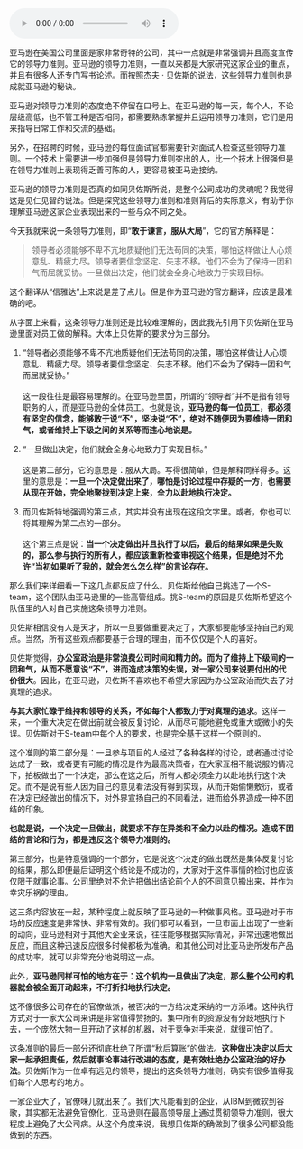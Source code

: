 <audio title="017 _ 亚马逊领导力准则之要有硬骨头" src="https://static001.geekbang.org/resource/audio/5e/a4/5e139f000d01d609a6c56d22258d96a4.mp3" controls="controls"></audio> 
<p>亚马逊在美国公司里面是家非常奇特的公司，其中一点就是非常强调并且高度宣传它的领导力准则。亚马逊的领导力准则，一直以来都是大家研究这家企业的重点，并且有很多人还专门写书论述。而按照杰夫 · 贝佐斯的说法，这些领导力准则也是成就亚马逊的秘诀。</p>
<p>亚马逊对领导力准则的态度绝不停留在口号上。在亚马逊的每一天，每个人，不论层级高低，也不管工种是否相同，都需要熟练掌握并且运用领导力准则，它们是用来指导日常工作和交流的基础。</p>
<p>另外，在招聘的时候，亚马逊的每位面试官都需要针对面试人检查这些领导力准则。一个技术上需要进一步加强但是领导力准则突出的人，比一个技术上很强但是在领导力准则上表现得乏善可陈的人，更容易被亚马逊接纳。</p>
<p>亚马逊的领导力准则是否真的如同贝佐斯所说，是整个公司成功的灵魂呢？我觉得这是见仁见智的说法。但是探究这些领导力准则和准则背后的实际意义，有助于你理解亚马逊这家企业表现出来的一些与众不同之处。</p>
<p>今天我就来说一条领导力准则，即“<strong>敢于谏言，服从大局</strong>”，它的官方解释是：</p>
<blockquote>
<p>领导者必须能够不卑不亢地质疑他们无法苟同的决策，哪怕这样做让人心烦意乱、精疲力尽。领导者要信念坚定、矢志不移。他们不会为了保持一团和气而屈就妥协。一旦做出决定，他们就会全身心地致力于实现目标。</p>
</blockquote>
<!-- [[[read_end]]] -->
<p>这个翻译从“信雅达”上来说是差了点儿。但是作为亚马逊的官方翻译，应该是最准确的吧。</p>
<p>从字面上来看，这条领导力准则还是比较难理解的，因此我先引用下贝佐斯在亚马逊里面对员工做的解释。大体上贝佐斯的要求分为三部分。</p>
<ol>
<li>
<p>“领导者必须能够不卑不亢地质疑他们无法苟同的决策，哪怕这样做让人心烦意乱、精疲力尽。领导者要信念坚定、矢志不移。他们不会为了保持一团和气而屈就妥协。”<br />
<br>这一段往往是最容易理解的。在亚马逊里面，所谓的“领导者”并不是指有领导职务的人，而是亚马逊的全体员工。也就是说，<strong>亚马逊的每一位员工，都必须有坚定的信念，能够敢于说“不”，坚决说“不”，绝对不随便因为要维持一团和气，或者维持上下级之间的关系等而违心地说是。</strong></p>
</li>
<li>
<p>“一旦做出决定，他们就会全身心地致力于实现目标。”<br />
<br>这是第二部分，它的意思是：服从大局。写得很简单，但是解释同样得多。这里的意思是：<strong>一旦一个决定做出来了，哪怕是讨论过程中存疑的一方，也需要从现在开始，完全地聚拢到决定上来，全力以赴地执行决定。</strong><br></p>
</li>
<li>
<p>而贝佐斯特地强调的第三点，其实并没有出现在这段文字里。或者，你也可以将其理解为第二点的一部分。<br />
<br>这个第三点是说：<strong>当一个决定做出并且执行了以后，最后的结果如果是失败的，那么参与执行的所有人，都应该重新检查审视这个结果，但是绝对不允许“当初如果听了我的，就会怎么怎么样”的言论存在。</strong></p>
</li>
</ol>
<p>那么我们来详细看一下这几点都反应了什么。贝佐斯给他自己挑选了一个S-team，这个团队由亚马逊里的一些高管组成。挑S-team的原因是贝佐斯希望这个队伍里的人对自己实施这条领导力准则。</p>
<p>贝佐斯相信没有人是天才，所以一旦要做重要决定了，大家都要能够坚持自己的观点。当然，所有这些观点都要基于合理的理由，而不仅仅是个人的喜好。</p>
<p>贝佐斯觉得，<strong>办公室政治是非常浪费公司时间和精力的。而为了维持上下级间的一团和气，从而不愿意说“不”，进而造成决策的失误，对一家公司来说要付出的代价很大</strong>。因此，在亚马逊，贝佐斯不喜欢也不希望大家因为办公室政治而失去了对真理的追求。</p>
<p><strong>与其大家忙碌于维持和领导的关系，不如每个人都致力于对真理的追求</strong>。这样一来，一个重大决定在做出前就会被反复讨论，从而尽可能地避免或重大或微小的失误。贝佐斯对于S-team中每个人的要求，也是完全基于这样一个原则的。</p>
<p>这个准则的第二部分是：一旦参与项目的人经过了各种各样的讨论，或者通过讨论达成了一致，或者更有可能的情况是作为最高决策者，在大家互相不能说服的情况下，拍板做出了一个决定，那么在这之后，所有人都必须全力以赴地执行这个决定。而不是说有些人因为自己的意见看法没有得到实现，从而开始偷懒敷衍，或者在决定已经做出的情况下，对外界宣扬自己的不同看法，进而给外界造成一种不团结的印象。</p>
<p><strong>也就是说，一个决定一旦做出，就要求不存在异类和不全力以赴的情况。造成不团结的言论和行为，都是违反这个领导力准则的。</strong></p>
<p>第三部分，也是特意强调的一个部分，它是说这个决定的做出既然是集体反复讨论的结果，那么即便最后证明这个结论是不成功的，大家对于这件事情的检讨也应该仅限于就事论事。公司里绝对不允许把做出结论前个人的不同意见搬出来，并作为幸灾乐祸的理由。</p>
<p>这三条内容放在一起，某种程度上就反映了亚马逊的一种做事风格。亚马逊对于市场的反应速度是非常快、非常有效的。我们都可以看到，一旦市面上出现了一些新的动向，亚马逊相对于其他大企业来说，往往能够根据实际情况，非常迅速地做出反应，而且这种迅速反应很多时候都极为准确。和其他公司对比亚马逊所发布产品的成功率，就可以非常充分地说明这一点。</p>
<p>此外，<strong>亚马逊同样可怕的地方在于：这个机构一旦做出了决定，那么整个公司的机器就会被全面开动起来，不打折扣地执行决定。</strong></p>
<p>这不像很多公司存在的官僚做派，被否决的一方给决定采纳的一方添堵。这种执行方式对于一家大公司来讲是非常值得赞扬的。集中所有的资源没有分歧地执行下去，一个庞然大物一旦开动了这样的机器，对于竞争对手来说，就很可怕了。</p>
<p>这条准则的最后一部分还彻底杜绝了所谓“秋后算账”的做法。<strong>这种做出决定以后大家一起承担责任，然后就事论事进行改进的态度，是有效杜绝办公室政治的好办法</strong>。贝佐斯作为一位卓有远见的领导，提出的这条领导力准则，确实有很多值得我们每个人思考的地方。</p>
<p>一家企业大了，官僚味儿就出来了。我们大凡能看到的企业，从IBM到微软到谷歌，其实都无法避免官僚化，亚马逊则在最高领导层上通过贯彻领导力准则，很大程度上避免了大公司病。从这个角度来说，我想贝佐斯的确做到了很多公司都没能做到的东西。</p>
<p></p>
